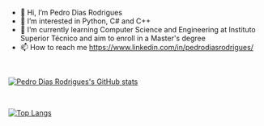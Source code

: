- 👋 Hi, I’m Pedro Dias Rodrigues
- 👀 I’m interested in Python, C# and C++ 
- 🌱 I’m currently learning Computer Science and Engineering at Instituto Superior Técnico and aim to enroll in a Master's degree
- 📫 How to reach me https://www.linkedin.com/in/pedrodiasrodrigues/
<br/>

[![Pedro Dias Rodrigues's GitHub stats](https://github-readme-stats.vercel.app/api?username=PedroDRodrigues&show_icons=true&theme=transparent)](https://github.com/PedroDRodrigues/github-readme-stats)

<br/>

[![Top Langs](https://github-readme-stats.vercel.app/api/top-langs/?username=PedroDRodrigues&theme=transparent)](https://github.com/PedroDRodrigues/github-readme-stats)

